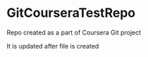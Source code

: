 # GitCourseraTestRepo
Repo created as a part of Coursera Git project

It is updated after file is created
